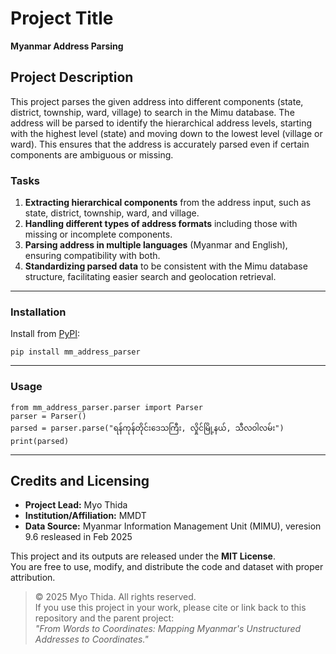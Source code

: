 # Project Title
**Myanmar Address Parsing**

## Project Description

This project parses the given address into different components (state, district, township, ward, village) to search in the Mimu database. The address will be parsed to identify the hierarchical address levels, starting with the highest level (state) and moving down to the lowest level (village or ward). This ensures that the address is accurately parsed even if certain components are ambiguous or missing.

### Tasks

1. **Extracting hierarchical components** from the address input, such as state, district, township, ward, and village.
2. **Handling different types of address formats** including those with missing or incomplete components.
3. **Parsing address in multiple languages** (Myanmar and English), ensuring compatibility with both.
4. **Standardizing parsed data** to be consistent with the Mimu database structure, facilitating easier search and geolocation retrieval.

---

### Installation

Install from [PyPI](https://pypi.org/project/mm-address-parser/):

```
pip install mm_address_parser
```
---

### Usage
```
from mm_address_parser.parser import Parser
parser = Parser()
parsed = parser.parse("ရန်ကုန်တိုင်းဒေသကြီး, လှိုင်မြို့နယ်, သီလဝါလမ်း")
print(parsed)
```
---
## Credits and Licensing

- **Project Lead:** Myo Thida
- **Institution/Affiliation:** MMDT
- **Data Source:** Myanmar Information Management Unit (MIMU), veresion 9.6 resleased in Feb 2025

This project and its outputs are released under the **MIT License**.  
You are free to use, modify, and distribute the code and dataset with proper attribution.

> © 2025 Myo Thida. All rights reserved.  
> If you use this project in your work, please cite or link back to this repository and the parent project:  
> _"From Words to Coordinates: Mapping Myanmar's Unstructured Addresses to Coordinates."_

